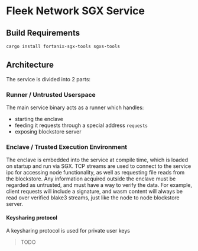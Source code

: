 # Fleek Network SGX Service

## Build Requirements

```bash
cargo install fortanix-sgx-tools sgxs-tools
```

## Architecture

The service is divided into 2 parts:

### Runner / Untrusted Userspace

The main service binary acts as a runner which handles:
- starting the enclave
- feeding it requests through a special address `requests`
- exposing blockstore server

### Enclave / Trusted Execution Environment

The enclave is embedded into the service at compile time, which is loaded on startup and run via SGX.
TCP streams are used to connect to the service ipc for accessing node functionality, as well as requesting
file reads from the blockstore. Any information acquired outside the enclave must be regarded as untrusted,
and must have a way to verify the data. For example, client requests will include a signature, and wasm content
will always be read over verified blake3 streams, just like the node to node blockstore server.

#### Keysharing protocol

A keysharing protocol is used for private user keys

> TODO

